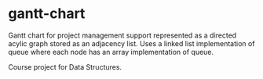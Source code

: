 # gantt-chart
Gantt chart for project management support represented as a directed acylic graph stored as an adjacency list. Uses a linked list implementation of queue where each node has an array implementation of queue.

Course project for Data Structures.
